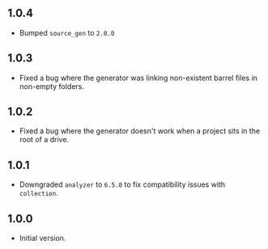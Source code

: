 ## 1.0.4

- Bumped `source_gen` to `2.0.0`

## 1.0.3

- Fixed a bug where the generator was linking non-existent barrel files in non-empty folders.

## 1.0.2

- Fixed a bug where the generator doesn't work when a project sits in the root of a drive.

## 1.0.1

- Downgraded `analyzer` to `6.5.0` to fix compatibility issues with `collection`.

## 1.0.0

- Initial version.
